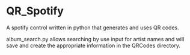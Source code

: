 # QR_Spotify
A spotify control written in python that generates and uses QR codes.

album_search.py allows searching by use input for artist names and
will save and create the appropriate information in the QRCodes
directory.
